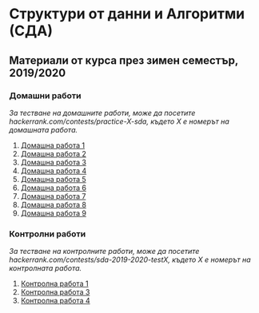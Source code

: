 # Структури от данни и Алгоритми (СДА)
## Материали от курса през зимен семестър, 2019/2020

### Домашни работи
*За тестване на домашните работи, може да посетите hackerrank.com/contests/practice-X-sda, където X е номерът на домашната работа.*

1. [Домашна работа 1](Homeworks/HW-1)
2. [Домашна работа 2](Homeworks/HW-2)
3. [Домашна работа 3](Homeworks/HW-3)
4. [Домашна работа 4](Homeworks/HW-4)
5. [Домашна работа 5](Homeworks/HW-5)
6. [Домашна работа 6](Homeworks/HW-6)
7. [Домашна работа 7](Homeworks/HW-7)
8. [Домашна работа 8](Homeworks/HW-8)
9. [Домашна работа 9](Homeworks/HW-9)

### Контролни работи
*За тестване на контролните работи, може да посетите hackerrank.com/contests/sda-2019-2020-testX, където X е номерът на контролната работа.*

1. [Контролна работа 1](Tests/Test-1)
3. [Контролна работа 3](Tests/Test-3)
4. [Контролна работа 4](Tests/Test-4)
